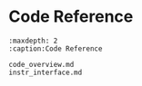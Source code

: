 # Code Reference

```{toctree}
:maxdepth: 2
:caption:Code Reference

code_overview.md
instr_interface.md

```
